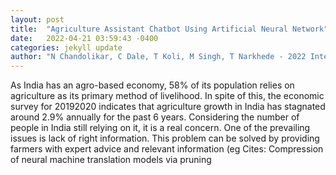 ```yaml
---
layout: post
title:  "Agriculture Assistant Chatbot Using Artificial Neural Network"
date:   2022-04-21 03:59:43 -0400
categories: jekyll update
author: "N Chandolikar, C Dale, T Koli, M Singh, T Narkhede - 2022 International Conference , 2022"
---
```

As India has an agro-based economy, 58% of its population relies on agriculture as its primary method of livelihood. In spite of this, the economic survey for 20192020 indicates that agriculture growth in India has stagnated around 2.9% annually for the past 6 years. Considering the number of people in India still relying on it, it is a real concern. One of the prevailing issues is lack of right information. This problem can be solved by providing farmers with expert advice and relevant information (eg Cites: Compression of neural machine translation models via pruning